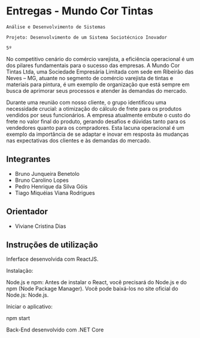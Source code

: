 # Entregas - Mundo Cor Tintas

`Análise e Desenvolvimento de Sistemas`

`Projeto: Desenvolvimento de um Sistema Sociotécnico Inovador`

`5º`

No competitivo cenário do comércio varejista, a eficiência operacional é um dos pilares fundamentais para o sucesso das empresas. A Mundo Cor Tintas Ltda, uma Sociedade Empresária Limitada com sede em Ribeirão das Neves – MG, atuante no segmento de comércio varejista de tintas e materiais para pintura, é um exemplo de organização que está sempre em busca de aprimorar seus processos e atender às demandas do mercado.  

Durante uma reunião com nosso cliente, o grupo identificou uma necessidade crucial: a otimização do cálculo de frete para os produtos vendidos por seus funcionários. A empresa atualmente embute o custo do frete no valor final do produto, gerando desafios e dúvidas tanto para os vendedores quanto para os compradores. Esta lacuna operacional é um exemplo da importância de se adaptar e inovar em resposta às mudanças nas expectativas dos clientes e às demandas do mercado.

## Integrantes

* Bruno Junqueira Benetolo
* Bruno Carolino Lopes
* Pedro Henrique da Silva Góis
* Tiago Miquéias Viana Rodrigues

## Orientador

* Viviane Cristina Dias

## Instruções de utilização

Inferface desenvolvida com ReactJS.

Instalação:

Node.js e npm: Antes de instalar o React, você precisará do Node.js e do npm (Node Package Manager). Você pode baixá-los no site oficial do Node.js: Node.js.

Iniciar o aplicativo:

npm start

Back-End desenvolvido com .NET Core
